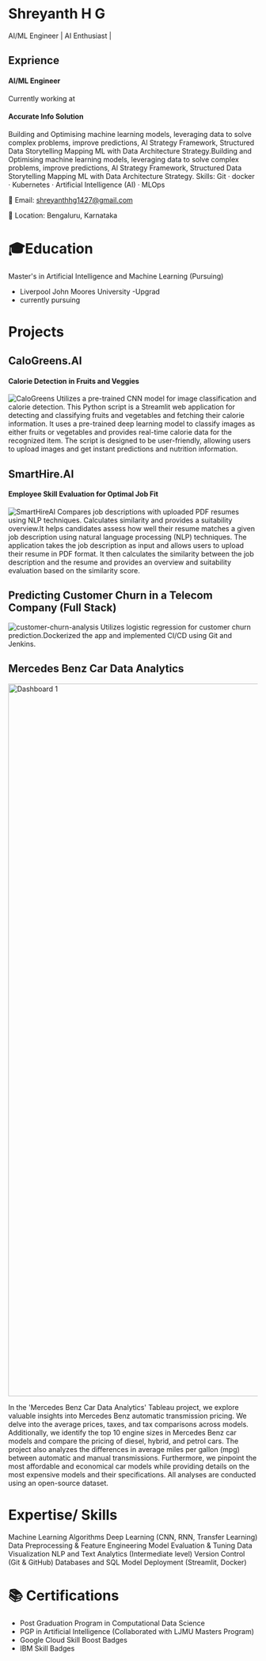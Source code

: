 # Shreyanth H G

AI/ML Engineer | AI Enthusiast | 

## Exprience 

#### AI/ML Engineer

Currently working at 
#### Accurate Info Solution 

Building and Optimising machine learning models, leveraging data to solve complex problems, improve predictions, Al Strategy Framework, Structured Data Storytelling Mapping ML with Data Architecture Strategy.Building and Optimising machine learning models, leveraging data to solve complex problems, improve predictions, Al Strategy Framework, Structured Data Storytelling Mapping ML with Data Architecture Strategy.
Skills: Git · docker · Kubernetes · Artificial Intelligence (AI) · MLOps

📧 Email: shreyanthhg1427@gmail.com 

📍 Location: Bengaluru, Karnataka

# 🎓Education

Master's in Artificial Intelligence and Machine Learning (Pursuing)
  - Liverpool John Moores University -Upgrad
  - currently pursuing

# Projects

## CaloGreens.AI 
#### Calorie Detection in Fruits and Veggies
![CaloGreens](https://github.com/Shreyanthds/Shreyanth_Portfolio/assets/115062429/0484ef7d-539a-4001-bd63-aa21517b3698)
Utilizes a pre-trained CNN model for image classification and calorie detection.
This Python script is a Streamlit web application for detecting and classifying fruits and vegetables and fetching their calorie information. It uses a pre-trained deep learning model to classify images as either fruits or vegetables and provides real-time calorie data for the recognized item. The script is designed to be user-friendly, allowing users to upload images and get instant predictions and nutrition information.

## SmartHire.AI 
#### Employee Skill Evaluation for Optimal Job Fit
![SmartHireAI](https://github.com/Shreyanthds/Shreyanth_Portfolio/assets/115062429/c890a47c-2544-4938-9f38-75f02ee64599)
Compares job descriptions with uploaded PDF resumes using NLP techniques.
Calculates similarity and provides a suitability overview.It helps candidates assess how well their resume matches a given job description using natural language processing (NLP) techniques. The application takes the job description as input and allows users to upload their resume in PDF format. It then calculates the similarity between the job description and the resume and provides an overview and suitability evaluation based on the similarity score.

## Predicting Customer Churn in a Telecom Company (Full Stack)

![customer-churn-analysis](https://github.com/Shreyanthds/Shreyanth_Portfolio/assets/115062429/44fa327f-1d07-4368-8fa3-2960a1c23acc)
Utilizes logistic regression for customer churn prediction.Dockerized the app and implemented CI/CD using Git and Jenkins.

## Mercedes Benz Car Data Analytics
<img width="1440" alt="Dashboard 1" src="https://github.com/Shreyanthds/Shreyanth_Portfolio/assets/115062429/752d095d-d038-43b9-bd07-91a5e5a68109">

In the 'Mercedes Benz Car Data Analytics' Tableau project, we explore valuable insights into Mercedes Benz automatic transmission pricing. We delve into the average prices, taxes, and tax comparisons across models. Additionally, we identify the top 10 engine sizes in Mercedes Benz car models and compare the pricing of diesel, hybrid, and petrol cars. The project also analyzes the differences in average miles per gallon (mpg) between automatic and manual transmissions. Furthermore, we pinpoint the most affordable and economical car models while providing details on the most expensive models and their specifications. All analyses are conducted using an open-source dataset.


# Expertise/ Skills

Machine Learning Algorithms
Deep Learning (CNN, RNN, Transfer Learning)
Data Preprocessing & Feature Engineering
Model Evaluation & Tuning
Data Visualization
NLP and Text Analytics (Intermediate level)
Version Control (Git & GitHub)
Databases and SQL
Model Deployment (Streamlit, Docker)

# 📚 Certifications

- Post Graduation Program in Computational Data Science
- PGP in Artificial Intelligence (Collaborated with LJMU Masters Program)
- Google Cloud Skill Boost Badges
- IBM Skill Badges
